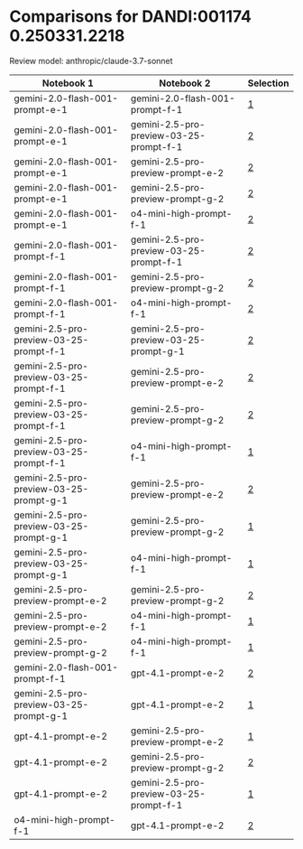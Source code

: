 # Comparisons for DANDI:001174 0.250331.2218

Review model: anthropic/claude-3.7-sonnet

| Notebook 1 | Notebook 2 | Selection |
|------------|------------|----------|
| gemini-2.0-flash-001-prompt-e-1 | gemini-2.0-flash-001-prompt-f-1 | [1](gemini-2.0-flash-001-prompt-e-1/comparisons/gemini-2.0-flash-001-prompt-f-1/comparison_thinking.md) |
| gemini-2.0-flash-001-prompt-e-1 | gemini-2.5-pro-preview-03-25-prompt-f-1 | [2](gemini-2.0-flash-001-prompt-e-1/comparisons/gemini-2.5-pro-preview-03-25-prompt-f-1/comparison_thinking.md) |
| gemini-2.0-flash-001-prompt-e-1 | gemini-2.5-pro-preview-prompt-e-2 | [2](gemini-2.0-flash-001-prompt-e-1/comparisons/gemini-2.5-pro-preview-prompt-e-2/comparison_thinking.md) |
| gemini-2.0-flash-001-prompt-e-1 | gemini-2.5-pro-preview-prompt-g-2 | [2](gemini-2.0-flash-001-prompt-e-1/comparisons/gemini-2.5-pro-preview-prompt-g-2/comparison_thinking.md) |
| gemini-2.0-flash-001-prompt-e-1 | o4-mini-high-prompt-f-1 | [2](gemini-2.0-flash-001-prompt-e-1/comparisons/o4-mini-high-prompt-f-1/comparison_thinking.md) |
| gemini-2.0-flash-001-prompt-f-1 | gemini-2.5-pro-preview-03-25-prompt-f-1 | [2](gemini-2.0-flash-001-prompt-f-1/comparisons/gemini-2.5-pro-preview-03-25-prompt-f-1/comparison_thinking.md) |
| gemini-2.0-flash-001-prompt-f-1 | gemini-2.5-pro-preview-prompt-g-2 | [2](gemini-2.0-flash-001-prompt-f-1/comparisons/gemini-2.5-pro-preview-prompt-g-2/comparison_thinking.md) |
| gemini-2.0-flash-001-prompt-f-1 | o4-mini-high-prompt-f-1 | [2](gemini-2.0-flash-001-prompt-f-1/comparisons/o4-mini-high-prompt-f-1/comparison_thinking.md) |
| gemini-2.5-pro-preview-03-25-prompt-f-1 | gemini-2.5-pro-preview-03-25-prompt-g-1 | [2](gemini-2.5-pro-preview-03-25-prompt-f-1/comparisons/gemini-2.5-pro-preview-03-25-prompt-g-1/comparison_thinking.md) |
| gemini-2.5-pro-preview-03-25-prompt-f-1 | gemini-2.5-pro-preview-prompt-e-2 | [2](gemini-2.5-pro-preview-03-25-prompt-f-1/comparisons/gemini-2.5-pro-preview-prompt-e-2/comparison_thinking.md) |
| gemini-2.5-pro-preview-03-25-prompt-f-1 | gemini-2.5-pro-preview-prompt-g-2 | [2](gemini-2.5-pro-preview-03-25-prompt-f-1/comparisons/gemini-2.5-pro-preview-prompt-g-2/comparison_thinking.md) |
| gemini-2.5-pro-preview-03-25-prompt-f-1 | o4-mini-high-prompt-f-1 | [1](gemini-2.5-pro-preview-03-25-prompt-f-1/comparisons/o4-mini-high-prompt-f-1/comparison_thinking.md) |
| gemini-2.5-pro-preview-03-25-prompt-g-1 | gemini-2.5-pro-preview-prompt-e-2 | [2](gemini-2.5-pro-preview-03-25-prompt-g-1/comparisons/gemini-2.5-pro-preview-prompt-e-2/comparison_thinking.md) |
| gemini-2.5-pro-preview-03-25-prompt-g-1 | gemini-2.5-pro-preview-prompt-g-2 | [1](gemini-2.5-pro-preview-03-25-prompt-g-1/comparisons/gemini-2.5-pro-preview-prompt-g-2/comparison_thinking.md) |
| gemini-2.5-pro-preview-03-25-prompt-g-1 | o4-mini-high-prompt-f-1 | [1](gemini-2.5-pro-preview-03-25-prompt-g-1/comparisons/o4-mini-high-prompt-f-1/comparison_thinking.md) |
| gemini-2.5-pro-preview-prompt-e-2 | gemini-2.5-pro-preview-prompt-g-2 | [2](gemini-2.5-pro-preview-prompt-e-2/comparisons/gemini-2.5-pro-preview-prompt-g-2/comparison_thinking.md) |
| gemini-2.5-pro-preview-prompt-e-2 | o4-mini-high-prompt-f-1 | [1](gemini-2.5-pro-preview-prompt-e-2/comparisons/o4-mini-high-prompt-f-1/comparison_thinking.md) |
| gemini-2.5-pro-preview-prompt-g-2 | o4-mini-high-prompt-f-1 | [1](gemini-2.5-pro-preview-prompt-g-2/comparisons/o4-mini-high-prompt-f-1/comparison_thinking.md) |
| gemini-2.0-flash-001-prompt-f-1 | gpt-4.1-prompt-e-2 | [2](gemini-2.0-flash-001-prompt-f-1/comparisons/gpt-4.1-prompt-e-2/comparison_thinking.md) |
| gemini-2.5-pro-preview-03-25-prompt-g-1 | gpt-4.1-prompt-e-2 | [1](gemini-2.5-pro-preview-03-25-prompt-g-1/comparisons/gpt-4.1-prompt-e-2/comparison_thinking.md) |
| gpt-4.1-prompt-e-2 | gemini-2.5-pro-preview-prompt-e-2 | [1](gpt-4.1-prompt-e-2/comparisons/gemini-2.5-pro-preview-prompt-e-2/comparison_thinking.md) |
| gpt-4.1-prompt-e-2 | gemini-2.5-pro-preview-prompt-g-2 | [2](gpt-4.1-prompt-e-2/comparisons/gemini-2.5-pro-preview-prompt-g-2/comparison_thinking.md) |
| gpt-4.1-prompt-e-2 | gemini-2.5-pro-preview-03-25-prompt-f-1 | [1](gpt-4.1-prompt-e-2/comparisons/gemini-2.5-pro-preview-03-25-prompt-f-1/comparison_thinking.md) |
| o4-mini-high-prompt-f-1 | gpt-4.1-prompt-e-2 | [2](o4-mini-high-prompt-f-1/comparisons/gpt-4.1-prompt-e-2/comparison_thinking.md) |

